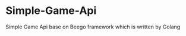 Simple-Game-Api
================
Simple Game Api base on Beego framework which is written by Golang
